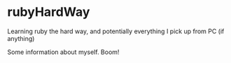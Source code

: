rubyHardWay
===========

Learning ruby the hard way, and potentially everything I pick up from PC (if anything)

Some information about myself. Boom!
